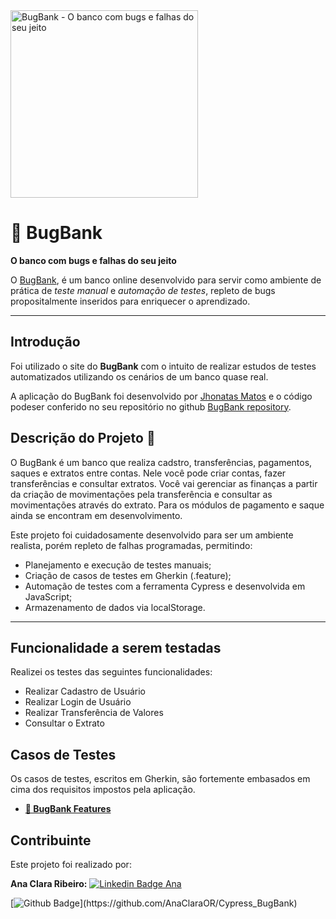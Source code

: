 <img alt="BugBank - O banco com bugs e falhas do seu jeito" title="BugBank - O banco com bugs e falhas do seu jeito" src="https://raw.githubusercontent.com/jhonatasmatos/bugbank-ui/main/.github/assets/banner-bugbank.png" height="300">

# 🐞 BugBank

**O banco com bugs e falhas do seu jeito** 

O [BugBank](https://bugbank.netlify.app/), é um banco online desenvolvido para servir como ambiente de prática de *teste manual* e *automação de testes*, repleto de bugs propositalmente inseridos para enriquecer o aprendizado.

----

## Introdução
Foi utilizado o site do **BugBank** com o intuito de realizar estudos de testes automatizados utilizando os cenários de um banco quase real. 

A aplicação do BugBank foi desenvolvido por [Jhonatas Matos](https://www.linkedin.com/in/jhonatas-matos/) e o código podeser conferido no seu repositório no github [BugBank repository](https://github.com/jhonatasmatos/bugbank-ui).

## Descrição do Projeto 🎯
O BugBank é um banco que realiza cadstro, transferências, pagamentos, saques e extratos entre contas. Nele você pode criar contas, fazer transferências e consultar extratos. Você vai gerenciar as finanças a partir da criação de movimentações pela transferência e consultar as movimentações através do extrato. Para os módulos de pagamento e saque ainda se encontram em desenvolvimento.

Este projeto foi cuidadosamente desenvolvido para ser um ambiente realista, porém repleto de falhas programadas, permitindo:
- Planejamento e execução de testes manuais;
- Criação de casos de testes em Gherkin (.feature);
- Automação de testes com a ferramenta Cypress e desenvolvida em JavaScript;
- Armazenamento de dados via localStorage.

---

## Funcionalidade a serem testadas
Realizei os testes das seguintes funcionalidades: 
- Realizar Cadastro de Usuário
- Realizar Login de Usuário
- Realizar Transferência de Valores
- Consultar o Extrato

## Casos de Testes 
Os casos de testes, escritos em Gherkin, são fortemente embasados em cima dos requisitos impostos pela aplicação.

- **[🐞 BugBank Features](./cypress/e2e/Features/)**

## Contribuinte
Este projeto foi realizado por: 

**Ana Clara Ribeiro:**
[![Linkedin Badge Ana](https://img.shields.io/badge/-LinkedIn-blue?style=flat-square&logo=Linkedin&logoColor=white&link=https://www.linkedin.com/in/anaclaraor/)](https://www.linkedin.com/in/anaclaraor/)

[![Github Badge](https://img.shields.io/badge/-Github-000?style=flat-square&logo=Github&logoColor=white&link=[https://https://github.com/AnaClaraOR/Estudos_Cypress](https://github.com/AnaClaraOR/Cypress_BugBank))](https://github.com/AnaClaraOR/Cypress_BugBank)

